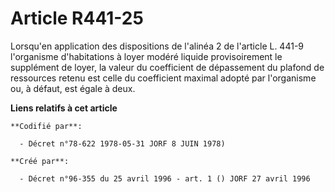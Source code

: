 # Article R441-25

Lorsqu'en application des dispositions de l'alinéa 2 de l'article L. 441-9 l'organisme d'habitations à loyer modéré liquide
provisoirement le supplément de loyer, la valeur du coefficient de dépassement du plafond de ressources retenu est celle du
coefficient maximal adopté par l'organisme ou, à défaut, est égale à deux.

**Liens relatifs à cet article**

	**Codifié par**:

	  - Décret n°78-622 1978-05-31 JORF 8 JUIN 1978)

	**Créé par**:

	  - Décret n°96-355 du 25 avril 1996 - art. 1 () JORF 27 avril 1996
